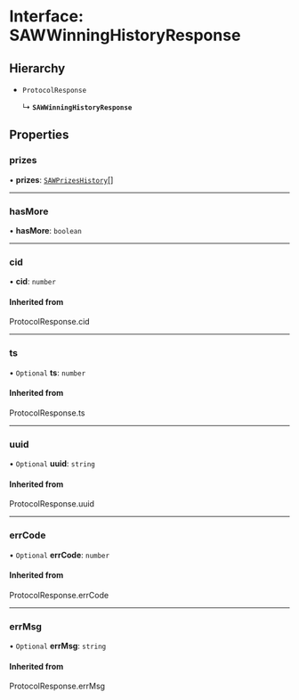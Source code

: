 # Interface: SAWWinningHistoryResponse

## Hierarchy

- `ProtocolResponse`

  ↳ **`SAWWinningHistoryResponse`**

## Properties

### prizes

• **prizes**: [`SAWPrizesHistory`](SAWPrizesHistory.md)[]

___

### hasMore

• **hasMore**: `boolean`

___

### cid

• **cid**: `number`

#### Inherited from

ProtocolResponse.cid

___

### ts

• `Optional` **ts**: `number`

#### Inherited from

ProtocolResponse.ts

___

### uuid

• `Optional` **uuid**: `string`

#### Inherited from

ProtocolResponse.uuid

___

### errCode

• `Optional` **errCode**: `number`

#### Inherited from

ProtocolResponse.errCode

___

### errMsg

• `Optional` **errMsg**: `string`

#### Inherited from

ProtocolResponse.errMsg
